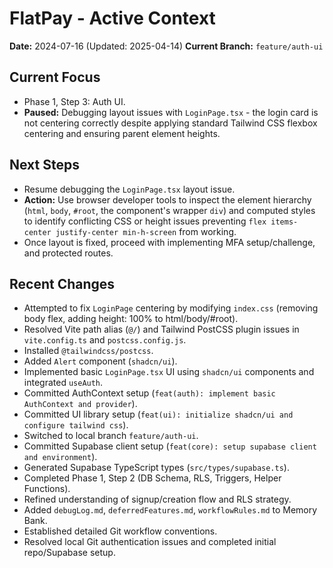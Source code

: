 # FlatPay - Active Context

**Date:** 2024-07-16 (Updated: 2025-04-14)
**Current Branch:** `feature/auth-ui`

## Current Focus
*   Phase 1, Step 3: Auth UI.
*   **Paused:** Debugging layout issues with `LoginPage.tsx` - the login card is not centering correctly despite applying standard Tailwind CSS flexbox centering and ensuring parent element heights.

## Next Steps
*   Resume debugging the `LoginPage.tsx` layout issue.
*   **Action:** Use browser developer tools to inspect the element hierarchy (`html`, `body`, `#root`, the component's wrapper `div`) and computed styles to identify conflicting CSS or height issues preventing `flex items-center justify-center min-h-screen` from working.
*   Once layout is fixed, proceed with implementing MFA setup/challenge, and protected routes.

## Recent Changes
*   Attempted to fix `LoginPage` centering by modifying `index.css` (removing body flex, adding height: 100% to html/body/#root).
*   Resolved Vite path alias (`@/`) and Tailwind PostCSS plugin issues in `vite.config.ts` and `postcss.config.js`.
*   Installed `@tailwindcss/postcss`.
*   Added `Alert` component (`shadcn/ui`).
*   Implemented basic `LoginPage.tsx` UI using `shadcn/ui` components and integrated `useAuth`.
*   Committed AuthContext setup (`feat(auth): implement basic AuthContext and provider`).
*   Committed UI library setup (`feat(ui): initialize shadcn/ui and configure tailwind css`).
*   Switched to local branch `feature/auth-ui`.
*   Committed Supabase client setup (`feat(core): setup supabase client and environment`).
*   Generated Supabase TypeScript types (`src/types/supabase.ts`).
*   Completed Phase 1, Step 2 (DB Schema, RLS, Triggers, Helper Functions).
*   Refined understanding of signup/creation flow and RLS strategy.
*   Added `debugLog.md`, `deferredFeatures.md`, `workflowRules.md` to Memory Bank.
*   Established detailed Git workflow conventions.
*   Resolved local Git authentication issues and completed initial repo/Supabase setup.